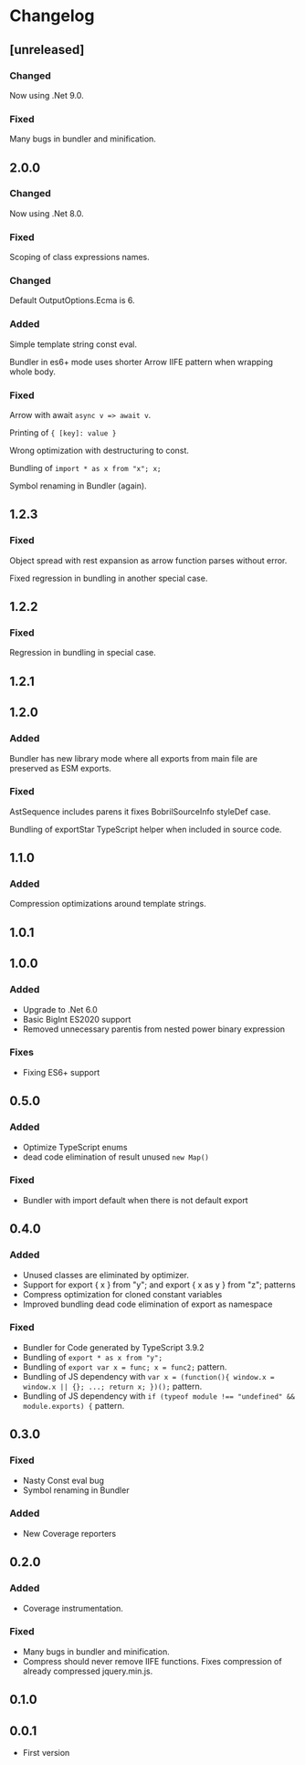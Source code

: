 # Changelog

## [unreleased]

### Changed

Now using .Net 9.0.

### Fixed

Many bugs in bundler and minification.

## 2.0.0

### Changed

Now using .Net 8.0.

### Fixed

Scoping of class expressions names.

### Changed

Default OutputOptions.Ecma is 6.

### Added

Simple template string const eval.

Bundler in es6+ mode uses shorter Arrow IIFE pattern when wrapping whole body.

### Fixed

Arrow with await `async v => await v`.

Printing of `{ [key]: value }`

Wrong optimization with destructuring to const.

Bundling of `import * as x from "x"; x;`

Symbol renaming in Bundler (again).

## 1.2.3

### Fixed

Object spread with rest expansion as arrow function parses without error.

Fixed regression in bundling in another special case.

## 1.2.2

### Fixed

Regression in bundling in special case.

## 1.2.1

## 1.2.0

### Added

Bundler has new library mode where all exports from main file are preserved as ESM exports.

### Fixed

AstSequence includes parens it fixes BobrilSourceInfo styleDef case.

Bundling of exportStar TypeScript helper when included in source code.

## 1.1.0

### Added

Compression optimizations around template strings.

## 1.0.1

## 1.0.0

### Added

- Upgrade to .Net 6.0
- Basic BigInt ES2020 support
- Removed unnecessary parentis from nested power binary expression

### Fixes

- Fixing ES6+ support

## 0.5.0

### Added

- Optimize TypeScript enums
- dead code elimination of result unused `new Map()`

### Fixed

- Bundler with import default when there is not default export

## 0.4.0

### Added

- Unused classes are eliminated by optimizer.
- Support for export { x } from "y"; and export { x as y } from "z"; patterns
- Compress optimization for cloned constant variables
- Improved bundling dead code elimination of export as namespace

### Fixed

- Bundler for Code generated by TypeScript 3.9.2
- Bundling of `export * as x from "y";`
- Bundling of `export var x = func; x = func2;` pattern.
- Bundling of JS dependency with `var x = (function(){ window.x = window.x || {}; ...; return x; })();` pattern.
- Bundling of JS dependency with `if (typeof module !== "undefined" && module.exports) {` pattern.

## 0.3.0

### Fixed

- Nasty Const eval bug
- Symbol renaming in Bundler

### Added

- New Coverage reporters

## 0.2.0

### Added

- Coverage instrumentation.

### Fixed

- Many bugs in bundler and minification.
- Compress should never remove IIFE functions. Fixes compression of already compressed jquery.min.js.

## 0.1.0

## 0.0.1

- First version
